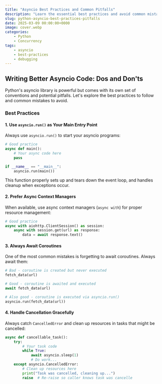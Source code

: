 ```yaml
---
title: "Asyncio Best Practices and Common Pitfalls"
description: "Learn the essential best practices and avoid common mistakes when working with Python's asyncio library"
slug: python-asyncio-best-practices-pitfalls
date: 2025-03-09 00:00:00+0000
image: cover.webp
categories:
    - Python
    - Concurrency
tags:
    - asyncio
    - best-practices
    - debugging
---
```


## Writing Better Asyncio Code: Dos and Don'ts

Python's asyncio library is powerful but comes with its own set of conventions and potential pitfalls. Let's explore the best practices to follow and common mistakes to avoid.

### Best Practices

#### 1. Use `asyncio.run()` as Your Main Entry Point

Always use `asyncio.run()` to start your asyncio programs:

```python
# Good practice
async def main():
    # Your async code here
    pass

if __name__ == "__main__":
    asyncio.run(main())
```

This function properly sets up and tears down the event loop, and handles cleanup when exceptions occur.

#### 2. Prefer Async Context Managers

When available, use async context managers (`async with`) for proper resource management:

```python
# Good practice
async with aiohttp.ClientSession() as session:
    async with session.get(url) as response:
        data = await response.text()
```

#### 3. Always Await Coroutines

One of the most common mistakes is forgetting to await coroutines. Always await them:

```python
# Bad - coroutine is created but never executed
fetch_data(url)

# Good - coroutine is awaited and executed
await fetch_data(url)

# Also good - coroutine is executed via asyncio.run()
asyncio.run(fetch_data(url))
```

#### 4. Handle Cancellation Gracefully

Always catch `CancelledError` and clean up resources in tasks that might be cancelled:

```python
async def cancellable_task():
    try:
        # Your task code
        while True:
            await asyncio.sleep(1)
            # Do work...
    except asyncio.CancelledError:
        # Clean up resources here
        print("Task was cancelled, cleaning up...")
        raise  # Re-raise so caller knows task was cancelle